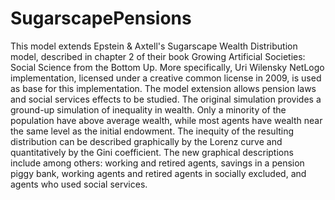 # SugarscapePensions
This model extends Epstein &amp; Axtell's Sugarscape Wealth Distribution model,  described in chapter 2 of their book Growing Artificial Societies: Social Science from the Bottom Up. More specifically, Uri Wilensky NetLogo implementation, licensed under a creative common license in 2009, is used as base for this implementation. The model extension allows pension laws and social services effects to be studied. The original simulation provides a ground-up simulation of inequality in wealth. Only a minority of the population have above average wealth, while most agents have wealth near the same level as the initial endowment. The inequity of the resulting distribution can be described graphically by the Lorenz curve and quantitatively by the Gini coefficient. The new graphical descriptions include among others: working and retired agents, savings in a pension piggy bank, working agents and retired agents in socially excluded, and agents who used social services.
